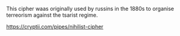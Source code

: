 This cipher waas originally used by russins in the 1880s to organise terreorism against the tsarist regime.

https://cryptii.com/pipes/nihilist-cipher

